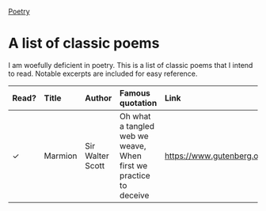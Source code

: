 [Poetry](Poetry.md)

# A list of classic poems

I am woefully deficient in poetry. This is a list of classic poems that I intend to read. Notable excerpts are included for easy reference.

| Read? | Title   | Author           | Famous quotation                                                  | Link                                  |
| :---  | :---    | :---             | :---                                                              | :---                                  |
| ✓     | Marmion | Sir Walter Scott | Oh what a tangled web we weave, When first we practice to deceive | https://www.gutenberg.org/ebooks/4010 |
